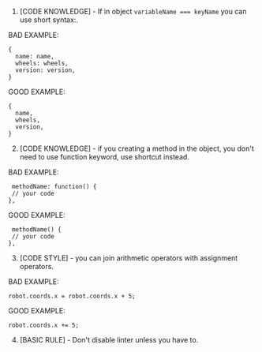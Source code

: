 1. [CODE KNOWLEDGE] - If in object `variableName === keyName` you can use short syntax:.

BAD EXAMPLE: 
```
{
  name: name,
  wheels: wheels,
  version: version,
}
```

GOOD EXAMPLE:
```
{
  name,
  wheels,
  version,
}
```

2. [CODE KNOWLEDGE] - if you creating a method in the object, you don't need to use function keyword, use shortcut instead.


BAD EXAMPLE: 
```
 methodName: function() {
 // your code
},
```

GOOD EXAMPLE:
```
 methodName() {
 // your code
},
```

3. [CODE STYLE] - you can join arithmetic operators with assignment operators.

BAD EXAMPLE: 
```
robot.coords.x = robot.coords.x + 5;
```

GOOD EXAMPLE:
```
robot.coords.x += 5;
```

4. [BASIC RULE] - Don't disable linter unless you have to.

